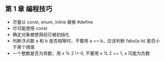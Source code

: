 ## 第 1 章 编程技巧

- 尽量以 const, enum, inline 替换 #define
- 尽可能使用 const
- 确定对象被使用前已被初始化
- 判断浮点数 a 和 b 是否相等时，不要用 a == b，应该判断 fabs(a-b) 是否小于某个阈值
- 一个整数是否为奇数，用 x % 2 != 0, 不要用 x % 2 == 1, x 可能为负数